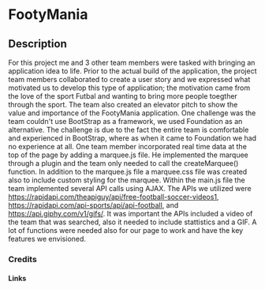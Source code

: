 # FootyMania
## Description
For this project me and 3 other team members were tasked with bringing an application idea to life. Prior to the actual build of the application, the project team members collaborated to create a user story and we expressed what motivated us to develop this type of application; the motivation came from the love of the sport Futbal and wanting to bring more people toegther through the sport. The team also created an elevator pitch to show the value and importance of the FootyMania application. One challenge was the team couldn't use BootStrap as a framework, we used Foundation as an alternative. The challenge is due to the fact the entire team is comfortable and experienced in BootStrap, where as when it came to Foundation we had no experience at all. One team member incorporated real time data at the top of the page by adding a marquee.js file. He implemented the marquee through a plugin and the team only needed to call the createMarquee() function. In addition to the marquee.js file a marquee.css file was created also to include custom styling for the marquee. Within the main.js file the team implemented several  API calls using AJAX. The APIs we utilized were https://rapidapi.com/theapiguy/api/free-football-soccer-videos1, https://rapidapi.com/api-sports/api/api-football, and https://api.giphy.com/v1/gifs/. It was important the APIs included a video of the team that was searched, also it needed to include stattistics and a GIF. A lot of functions were needed also for our page to work and have the key features we envisioned. 

### Credits


#### Links
